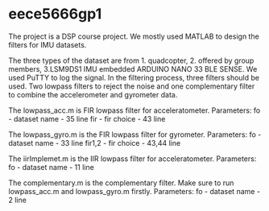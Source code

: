 # eece5666gp1

The project is a DSP course project. We mostly used MATLAB to design the filters for IMU datasets. 

The three types of the dataset are from 1. quadcopter, 2. offered by group members, 3.LSM9DS1 IMU embedded ARDUINO NANO 33 BLE SENSE. We used PuTTY to log the signal. 
In the filtering process, three filters should be used. Two lowpass filters to reject the noise and one complementary filter to combine the accelerometer and gyrometer data. 

The lowpass_acc.m is FIR lowpass filter for acceleratometer. 
Parameters: fo - dataset name - 35 line
            fir - fir choice - 43 line

The lowpass_gyro.m is the FIR lowpass filter for gyrometer. 
Parameters: fo - dataset name - 33 line
            fir1,2 - fir choice - 43,44 line
            
The iirImplemet.m is the IIR lowpass filter for acceleratometer. 
Parameters: fo - dataset name - 11 line

The complementary.m is the complementary filter. 
Make sure to run lowpass_acc.m and lowpass_gyro.m firstly.
Parameters: fo - dataset name - 2 line
